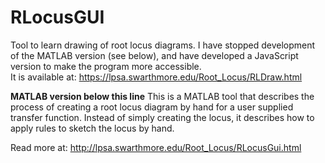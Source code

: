 # RLocusGUI
Tool to learn drawing of root locus diagrams.
I have stopped development of the MATLAB version (see below), and have developed a JavaScript version to make the program more accessible.  
It is available at: https://lpsa.swarthmore.edu/Root_Locus/RLDraw.html

****MATLAB version below this line****
This is a MATLAB tool that describes the process of creating a root locus diagram by hand for a user supplied transfer function.  Instead of simply creating the locus, it describes how to apply rules to sketch the locus by hand.

Read more at: http://lpsa.swarthmore.edu/Root_Locus/RLocusGui.html
